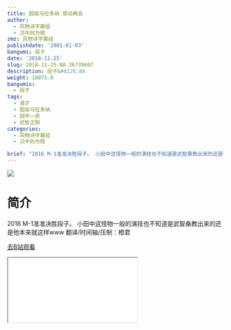 ```yaml
---
title: 超级马拉多纳 感动再会
author:
  - 风物诗字幕组
  - 汉中则为橙
zmz: 风物诗字幕组
publishdate: '2001-01-03'
bangumi: 段子
date: '2018-11-25'
slug: 2018-11-25-NA-36739607
description: 段子&#8226;NA
weight: 18875.0
bangumis:
  - 段子
tags:
  - 漫才
  - 超级马拉多纳
  - 田中一彦
  - 武智正刚
categories:
  - 风物诗字幕组
  - 汉中则为橙

brief: "2016 M-1准准决胜段子。 小田中这怪物一般的演技也不知道是武智桑教出来的还是他本来就这样www 翻译/时间轴/压制：橙君"
---
```

![](https://i.imgur.com/2R01MH3.jpg)
# 简介  
2016 M-1准准决胜段子。
小田中这怪物一般的演技也不知道是武智桑教出来的还是他本来就这样www
翻译/时间轴/压制：橙君  

[去B站观看](https://www.bilibili.com/video/av36739607/)
<div class ="resp-container"><iframe class="testiframe" src="//player.bilibili.com/player.html?aid=36739607"", scrolling="no", allowfullscreen="true" > </iframe></div> 
